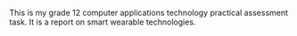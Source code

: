 This is my grade 12 computer applications technology practical assessment task. It is a report on smart wearable technologies.
